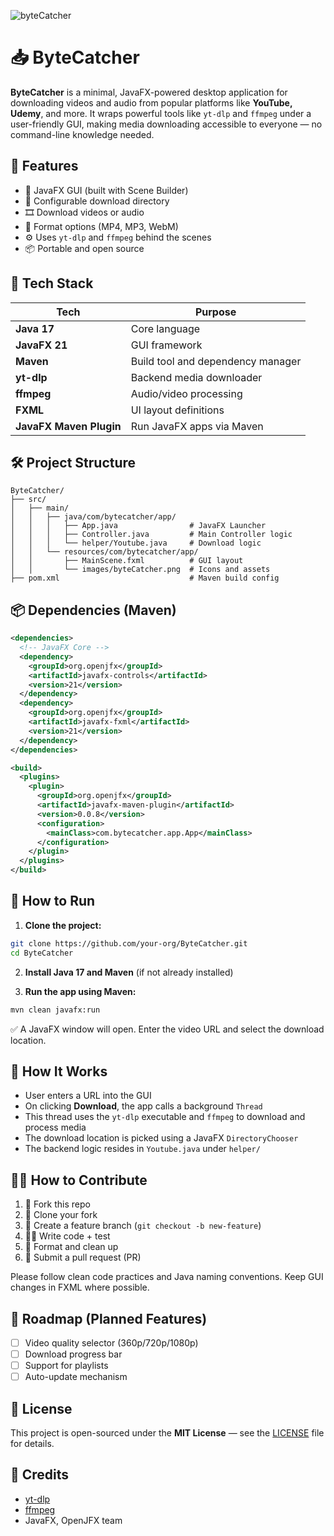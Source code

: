 ![byteCatcher](https://github.com/user-attachments/assets/5a8f8359-3642-44e0-be8c-09407ee80d93)

# 📥 ByteCatcher

**ByteCatcher** is a minimal, JavaFX-powered desktop application for downloading videos and audio from popular platforms like **YouTube, Udemy**, and more. It wraps powerful tools like `yt-dlp` and `ffmpeg` under a user-friendly GUI, making media downloading accessible to everyone — no command-line knowledge needed.

## 🚀 Features

- 🎨 JavaFX GUI (built with Scene Builder)
- 🔧 Configurable download directory
- 🎞️ Download videos or audio
- 📂 Format options (MP4, MP3, WebM)
- ⚙️ Uses `yt-dlp` and `ffmpeg` behind the scenes
- 📦 Portable and open source

## 🧰 Tech Stack

| Tech | Purpose |
|------|---------|
| **Java 17** | Core language |
| **JavaFX 21** | GUI framework |
| **Maven** | Build tool and dependency manager |
| **yt-dlp** | Backend media downloader |
| **ffmpeg** | Audio/video processing |
| **FXML** | UI layout definitions |
| **JavaFX Maven Plugin** | Run JavaFX apps via Maven |

## 🛠️ Project Structure

```
ByteCatcher/
├── src/
│   ├── main/
│   │   ├── java/com/bytecatcher/app/
│   │   │   ├── App.java                # JavaFX Launcher
│   │   │   ├── Controller.java         # Main Controller logic
│   │   │   └── helper/Youtube.java     # Download logic
│   │   └── resources/com/bytecatcher/app/
│   │       ├── MainScene.fxml          # GUI layout
│   │       └── images/byteCatcher.png  # Icons and assets
├── pom.xml                             # Maven build config
```

## 📦 Dependencies (Maven)

```xml
<dependencies>
  <!-- JavaFX Core -->
  <dependency>
    <groupId>org.openjfx</groupId>
    <artifactId>javafx-controls</artifactId>
    <version>21</version>
  </dependency>
  <dependency>
    <groupId>org.openjfx</groupId>
    <artifactId>javafx-fxml</artifactId>
    <version>21</version>
  </dependency>
</dependencies>

<build>
  <plugins>
    <plugin>
      <groupId>org.openjfx</groupId>
      <artifactId>javafx-maven-plugin</artifactId>
      <version>0.0.8</version>
      <configuration>
        <mainClass>com.bytecatcher.app.App</mainClass>
      </configuration>
    </plugin>
  </plugins>
</build>
```

## 🧪 How to Run

1. **Clone the project:**

```bash
git clone https://github.com/your-org/ByteCatcher.git
cd ByteCatcher
```

2. **Install Java 17 and Maven** (if not already installed)

3. **Run the app using Maven:**

```bash
mvn clean javafx:run
```

✅ A JavaFX window will open. Enter the video URL and select the download location.

## 🧩 How It Works

- User enters a URL into the GUI
- On clicking **Download**, the app calls a background `Thread`
- This thread uses the `yt-dlp` executable and `ffmpeg` to download and process media
- The download location is picked using a JavaFX `DirectoryChooser`
- The backend logic resides in `Youtube.java` under `helper/`

## 🧑‍💻 How to Contribute

1. 🍴 Fork this repo
2. 👯 Clone your fork
3. 🔨 Create a feature branch (`git checkout -b new-feature`)
4. 👩‍💻 Write code + test
5. 🧼 Format and clean up
6. 📩 Submit a pull request (PR)

Please follow clean code practices and Java naming conventions. Keep GUI changes in FXML where possible.

## 🧭 Roadmap (Planned Features)

- [ ] Video quality selector (360p/720p/1080p)
- [ ] Download progress bar
- [ ] Support for playlists
- [ ] Auto-update mechanism

## 📜 License

This project is open-sourced under the **MIT License** — see the [LICENSE](./LICENSE) file for details.

## 🙌 Credits

- [yt-dlp](https://github.com/yt-dlp/yt-dlp)  
- [ffmpeg](https://ffmpeg.org/)  
- JavaFX, OpenJFX team  
